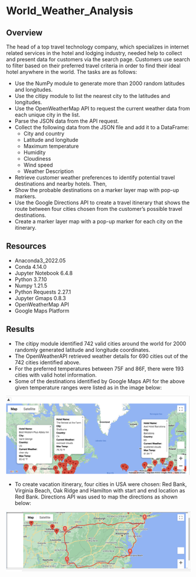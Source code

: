 # World_Weather_Analysis

## Overview

The head of a top travel technology company, which specializes in internet related services in the hotel and lodging industry, needed help to collect and present data for customers via the search page. Customers use search to filter based on their preferred travel criteria in order to find their ideal hotel anywhere in the world. The tasks are as follows:
- Use the NumPy module to generate more than 2000 random latitudes and longitudes.
- Use the citipy module to list the nearest city to the latitudes and longitudes.
- Use the OpenWeatherMap API to request the current weather data from each unique city in the list.
- Parse the JSON data from the API request.
- Collect the following data from the JSON file and add it to a DataFrame:
  - City and country
  - Latitude and longitude
  - Maximum temperature
  - Humidity
  - Cloudiness
  - Wind speed
  - Weather Description
- Retrieve customer weather preferences to identify potential travel destinations and nearby hotels. Then, 
- Show the probable destinations on a marker layer map with pop-up markers.
- Use the Google Directions API to create a travel itinerary that shows the route between four cities chosen from the customer’s possible travel destinations. 
- Create a marker layer map with a pop-up marker for each city on the itinerary.

## Resources

- Anaconda3_2022.05
- Conda 4.14.0
- Jupyter Notebook 6.4.8
- Python 3.7.10
- Numpy 1.21.5
- Python Requests 2.27.1
- Jupyter Gmaps 0.8.3
- OpenWeatherMap API
- Google Maps Platform

## Results
- The citipy module identified 742 valid cities around the world for 2000 randomly generated latitude and longitude coordinates.
- The OpenWeatherAPI retrieved weather details for 690 cities out of the 742 cities identified above.
- For the preferred temperatures between 75F and 86F, there were 193 cities with valid hotel information. 
- Some of the destinations identified by Google Maps API for the above given temperature ranges were listed as in the image below:
<img src="Vacation_Search/WeatherPy_vacation_map.png" width="500"/> 

- To create vacation itinerary, four cities in USA were chosen: Red Bank, Virginia Beach, Oak Ridge and Hamilton with start and end location as Red Bank.
Directions API was used to map the directions as shown below:
<img src="Vacation_Itinerary/WeatherPy_travel_map.png" width="500"/> 
